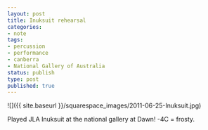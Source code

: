 ```yaml
---
layout: post
title: Inuksuit rehearsal
categories:
- note
tags:
- percussion
- performance
- canberra
- National Gallery of Australia
status: publish
type: post
published: true
---
```


![]({{ site.baseurl }}/squarespace_images/2011-06-25-Inuksuit.jpg)

Played JLA Inuksuit at the national gallery at Dawn! -4C = frosty.